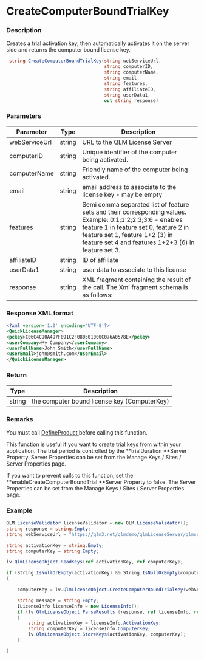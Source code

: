 # CreateComputerBoundTrialKey

### Description

Creates a trial activation key, then automatically activates it on the server side and returns the computer bound license key.

```csharp
 string CreateComputerBoundTrialKey(string webServiceUrl, 
                                    string computerID, 
                                    string computerName, 
                                    string email, 
                                    string features, 
                                    string affiliateID, 
                                    string userData1, 
                                    out string response)
```

### Parameters

| Parameter     |  Type  | Description                                                                                                                                                                                                                                    |
| ------------- | :----: | ---------------------------------------------------------------------------------------------------------------------------------------------------------------------------------------------------------------------------------------------- |
| webServiceUrl | string | URL to the QLM License Server                                                                                                                                                                                                                  |
| computerID    | string | Unique identifier of the computer being activated.                                                                                                                                                                                             |
| computerName  | string | Friendly name of the computer being activated.                                                                                                                                                                                                 |
| email         | string | email address to associate to the license key - may be empty                                                                                                                                                                                   |
| features      | string | Semi comma separated list of feature sets and their corresponding values. Example: 0:1;1:2;2:3;3:6 - enables feature 1 in feature set 0, feature 2 in feature set 1, feature 1+2 (3) in feature set 4 and features 1+2+3 (6) in feature set 3. |
| affiliateID   | string | ID of affiliate                                                                                                                                                                                                                                |
| userData1     | string | user data to associate to this license                                                                                                                                                                                                         |
| response      | string | XML fragment containing the result of the call. The Xml fragment schema is as follows:                                                                                                                                                         |

### Response XML format

```xml
<?xml version='1.0' encoding='UTF-8'?>
<QuickLicenseManager>
<pckey>C06C4C90A497F091C2F080501000C076A0578E</pckey>
<userCompany>My Company</userCompany>
<userFullName>John Smith</userFullName>
<userEmail>john@smith.com</userEmail>
</QuickLicenseManager>

```

### Return

| Type   | Description                                  |
| ------ | -------------------------------------------- |
| string | the computer bound license key (ComputerKey) |

### Remarks

You must call [DefineProduct ](../client-side-methods/defineproduct.md)before calling this function.

This function is useful if you want to create trial keys from within your application. The trial period is controlled by the \*\*trialDuration \*\*Server Property. Server Properties can be set from the Manage Keys / Sites / Server Properties page.

If you want to prevent calls to this function, set the \*\*enableCreateComputerBoundTrial \*\*Server Property to false. The Server Properties can be set from the Manage Keys / Sites / Server Properties page.

### Example

```csharp
QLM.LicenseValidator licenseValidator = new QLM.LicenseValidator();
string response = string.Empty;
string webServiceUrl = "https://qlm3.net/qlmdemo/qlmLicenseServer/qlmservice.asmx";

string activationKey = string.Empty;
string computerKey = string.Empty;

lv.QlmLicenseObject.ReadKeys(ref activationKey, ref computerKey);

if (String.IsNullOrEmpty(activationKey) && String.IsNullOrEmpty(computerKey))
{

    computerKey = lv.QlmLicenseObject.CreateComputerBoundTrialKey(webServiceUrl,         Environment.MachineName, Environment.MachineName, "None", string.Empty, string.Empty, string.Empty, out response); 

    string message = string.Empty;
    ILicenseInfo licenseInfo = new LicenseInfo();
    if (lv.QlmLicenseObject.ParseResults (response, ref licenseInfo, ref message))
    {
        string activationKey = licenseInfo.ActivationKey;
        string computerKey = licenseInfo.ComputerKey;
        lv.QlmLicenseObject.StoreKeys(activationKey, computerKey);
    }

}
```
